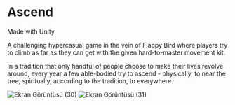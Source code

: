 # Ascend

Made with Unity

A challenging hypercasual game in the vein of Flappy Bird where players try to climb as far as they can get with the given hard-to-master movement kit.  

In a tradition that only handful of people choose to make their lives revolve around, every year a few able-bodied try to ascend - physically, to near the tree, spiritually, according to the tradition, to everywhere.

![Ekran Görüntüsü (30)](https://github.com/mukumbasar/ascend/assets/93601245/21758b81-3f9d-4fa3-ab2a-e335bf9a2d09)
![Ekran Görüntüsü (31)](https://github.com/mukumbasar/ascend/assets/93601245/8e304030-65d3-4dcb-bcb8-c5b466ce6403)
